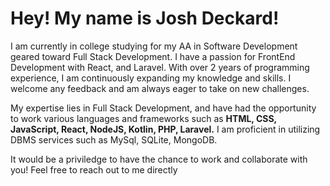 <h1>Hey! My name is Josh Deckard!</h1>

I am currently in college studying for my AA in Software Development geared toward Full Stack Development. I have a passion for FrontEnd Development with React, and Laravel. With over 2 years of programming experience, I am continuously expanding my knowledge and skills. I welcome any feedback and am always eager to take on new challenges.

My expertise lies in Full Stack Development, and have had the opportunity to work various languages and frameworks such as <strong>HTML, CSS, JavaScript, React, NodeJS, Kotlin, PHP, Laravel.</strong> I am proficient in utilizing DBMS services such as MySql, SQLite, MongoDB.

It would be a priviledge to have the chance to work and collaborate with you! Feel free to reach out to me directly

<!---
DeckardJosh/DeckardJosh is a ✨ special ✨ repository because its `README.md` (this file) appears on your GitHub profile.
You can click the Preview link to take a look at your changes.
--->

